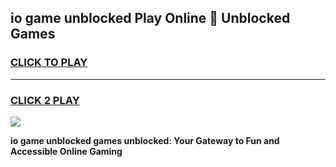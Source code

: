 
## io game unblocked Play Online 👋 Unblocked Games
<h3>
<a href="https://premium.freeplayer.one?title=io_game_unblocked&ref=19F">CLICK TO PLAY</a></h3>
<hr>

<h3>
<a href="https://premium.freeplayer.one?title=io_game_unblocked&ref=19F">CLICK 2 PLAY</a>
  
</h3>

<a href="https://premium.freeplayer.one?title=io_game_unblocked&ref=19F"><img src="https://clearcache.store/games.png"></a>


**io game unblocked games unblocked: Your Gateway to Fun and Accessible Online Gaming**
